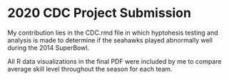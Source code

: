 # 2020 CDC Project Submission 

My contribution lies in the CDC.rmd file in which hyptohesis testing and 
analysis is made to determine if the seahawks played abnormally well during the 2014 SuperBowl. 

All R data visualizations in the final PDF were included by me to compare average skill level throughout the season for each team. 
